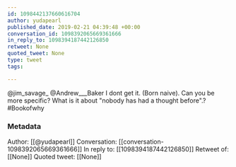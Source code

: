 ```yaml
---
id: 1098442137660616704
author: yudapearl
published_date: 2019-02-21 04:39:48 +00:00
conversation_id: 1098392065669361666
in_reply_to: 1098394187442126850
retweet: None
quoted_tweet: None
type: tweet
tags:

---
```


@jim_savage_ @Andrew___Baker I dont get it. (Born naive). Can you be more specific? What is it about "nobody has had a thought before".?  #Bookofwhy

### Metadata

Author: [[@yudapearl]]
Conversation: [[conversation-1098392065669361666]]
In reply to: [[1098394187442126850]]
Retweet of: [[None]]
Quoted tweet: [[None]]
